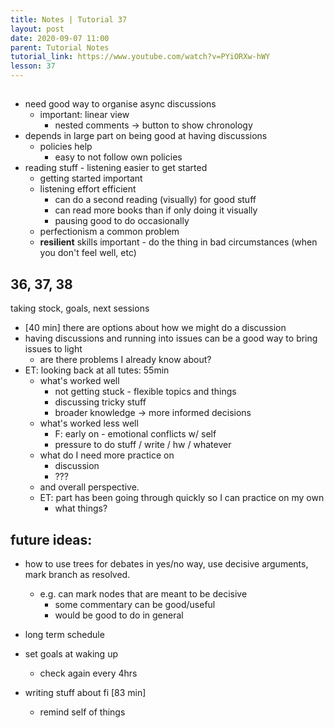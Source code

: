 ```yaml
---
title: Notes | Tutorial 37
layout: post
date: 2020-09-07 11:00
parent: Tutorial Notes
tutorial_link: https://www.youtube.com/watch?v=PYiORXw-hWY
lesson: 37
---
```


##

* need good way to organise async discussions
  * important: linear view
    * nested comments -> button to show chronology
* depends in large part on being good at having discussions
  * policies help
    * easy to not follow own policies
* reading stuff - listening easier to get started
  * getting started important
  * listening effort efficient
    * can do a second reading (visually) for good stuff
    * can read more books than if only doing it visually
    * pausing good to do occasionally
  * perfectionism a common problem
  * **resilient** skills important - do the thing in bad circumstances (when you don't feel well, etc)

## 36, 37, 38

taking stock, goals, next sessions

* [40 min] there are options about how we might do a discussion
* having discussions and running into issues can be a good way to bring issues to light
  * are there problems I already know about?
* ET: looking back at all tutes: 55min
  * what's worked well
    * not getting stuck - flexible topics and things
    * discussing tricky stuff
    * broader knowledge -> more informed decisions
  * what's worked less well
    * F: early on - emotional conflicts w/ self
    * pressure to do stuff / write / hw / whatever
  * what do I need more practice on
    * discussion
    * ???
  * and overall perspective.
  * ET: part has been going through quickly so I can practice on my own
    * what things?

## future ideas:

* how to use trees for debates in yes/no way, use decisive arguments, mark branch as resolved.
  * e.g. can mark nodes that are meant to be decisive
    * some commentary can be good/useful
    * would be good to do in general
* long term schedule

* set goals at waking up
  * check again every 4hrs

* writing stuff about fi [83 min]
  * remind self of things
